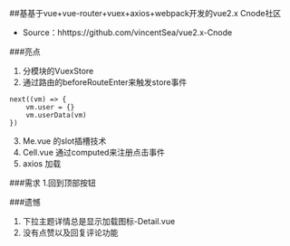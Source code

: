 ##基基于vue+vue-router+vuex+axios+webpack开发的vue2.x Cnode社区
- Source：hhttps://github.com/vincentSea/vue2.x-Cnode

###亮点
1. 分模块的VuexStore
2. 通过路由的beforeRouteEnter来触发store事件

```
next((vm) => {
	vm.user = {}
	vm.userData(vm)
})
```
3. Me.vue 的slot插槽技术
4. Cell.vue 通过computed来注册点击事件
5. axios 加载




###需求
1.回到顶部按钮


###遗憾
1. 下拉主题详情总是显示加载图标-Detail.vue
2. 没有点赞以及回复评论功能
